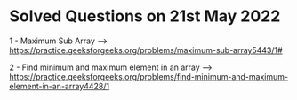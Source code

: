 # Solved Questions on 21st May 2022

1 - Maximum Sub Array --> https://practice.geeksforgeeks.org/problems/maximum-sub-array5443/1# 

2 - Find minimum and maximum element in an array --> https://practice.geeksforgeeks.org/problems/find-minimum-and-maximum-element-in-an-array4428/1
